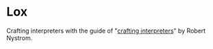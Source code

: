 # Lox
Crafting interpreters with the guide of "[crafting interpreters](https://craftinginterpreters.com)" by Robert Nystrom.
